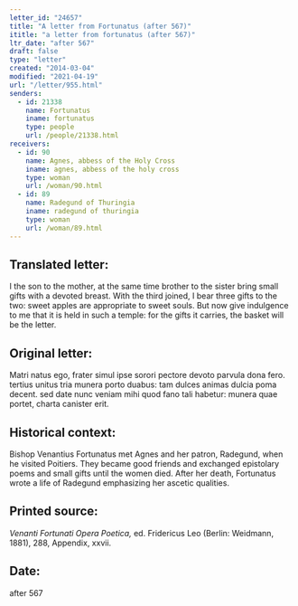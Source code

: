 ```yaml
---
letter_id: "24657"
title: "A letter from Fortunatus (after 567)"
ititle: "a letter from fortunatus (after 567)"
ltr_date: "after 567"
draft: false
type: "letter"
created: "2014-03-04"
modified: "2021-04-19"
url: "/letter/955.html"
senders:
  - id: 21338
    name: Fortunatus
    iname: fortunatus
    type: people
    url: /people/21338.html
receivers:
  - id: 90
    name: Agnes, abbess of the Holy Cross
    iname: agnes, abbess of the holy cross
    type: woman
    url: /woman/90.html
  - id: 89
    name: Radegund of Thuringia
    iname: radegund of thuringia
    type: woman
    url: /woman/89.html
---
```

<h2> Translated letter:</h2>I the son to the mother, at the same time brother to the sister
bring small gifts with a devoted breast.
With the third joined, I bear three gifts to the two:
sweet apples are appropriate to sweet souls.
But now give indulgence to me that it is held in such a temple:
for the gifts it carries, the basket will be the letter.
<h2 class="mt-4"> Original letter:</h2>Matri natus ego, frater simul ipse sorori
pectore devoto parvula dona fero.
tertius unitus tria munera porto duabus:
tam dulces animas dulcia poma decent.
sed date nunc veniam mihi quod fano tali habetur:
munera quae portet, charta canister erit.
<h2 class="mt-4"> Historical context:</h2>Bishop Venantius Fortunatus met Agnes and her patron, Radegund, when he visited Poitiers. They became good friends and exchanged epistolary poems and small gifts until the women died. After her death, Fortunatus wrote a life of Radegund emphasizing her ascetic qualities.
<h2 class="mt-4"> Printed source:</h2><p><em>Venanti Fortunati Opera Poetica,</em> ed. Fridericus Leo (Berlin: Weidmann, 1881), 288, Appendix, xxvii.</p><h2 class="mt-4"> Date:</h2>after 567